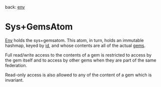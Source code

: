 back: [env](../basics/env.md#Atoms)

# Sys+GemsAtom

[Env](../basics/env.md#Atoms) holds the sys+gemsatom. This atom, in turn, holds an immutable hashmap, keyed by [id](../basics/id.md), and  whose contents are all of the actual [gems](../basics/gem.md).

Full read/write access to the contents of a gem is restricted to access by the gem itself and to access by other gems when they are part of the same federation.

Read-only access is also allowed to any of the content of a gem which is invariant.
